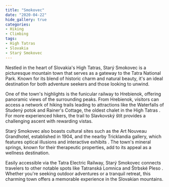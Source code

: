 ```yaml
---
title: "Smokovec"
date: "2020-04-22"
hide_gallery: true
categories:
- Hiking
- Climbing
tags:
- High Tatras
- Slovakia
- Starý Smokovec
---
```

Nestled in the heart of Slovakia's High Tatras, Starý Smokovec is a picturesque
mountain town that serves as a gateway to the Tatra National Park. Known for
its blend of historic charm and natural beauty, it's an ideal destination for
both adventure seekers and those looking to unwind.

One of the town's highlights is the funicular railway to Hrebienok, offering
panoramic views of the surrounding peaks. From Hrebienok, visitors can access a
network of hiking trails leading to attractions like the Waterfalls of Studený
potok and Rainer's Cottage, the oldest chalet in the High Tatras . For more
experienced hikers, the trail to Slavkovský štít provides a challenging ascent
with rewarding vistas.

Starý Smokovec also boasts cultural sites such as the Art Nouveau Grandhotel,
established in 1904, and the nearby Tricklandia gallery, which features optical
illusions and interactive exhibits . The town's mineral springs, known for
their therapeutic properties, add to its appeal as a wellness
destination.

Easily accessible via the Tatra Electric Railway, Starý Smokovec connects
travelers to other notable spots like Tatranská Lomnica and Štrbské Pleso .
Whether you're seeking outdoor adventures or a tranquil retreat, this charming
town offers a memorable experience in the Slovakian mountains.

